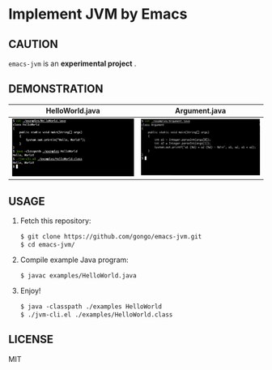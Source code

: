 # Implement JVM by Emacs

## CAUTION

`emacs-jvm` is an **experimental project** .

## DEMONSTRATION

| HelloWorld.java                             | Argument.java                               |
|---------------------------------------------|---------------------------------------------|
| ![HelloWorld.java](./images/HelloWorld.png) | ![Argument.java](./images/Argument.gif)     |

## USAGE

1. Fetch this repository:

    ```
    $ git clone https://github.com/gongo/emacs-jvm.git
    $ cd emacs-jvm/
    ```

2. Compile example Java program:

    ```
    $ javac examples/HelloWorld.java
    ```

3. Enjoy!

    ```
    $ java -classpath ./examples HelloWorld
    $ ./jvm-cli.el ./examples/HelloWorld.class
    ```

## LICENSE

MIT
